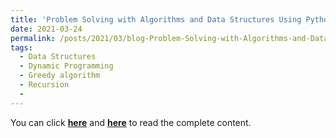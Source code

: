 ```yaml
---
title: 'Problem Solving with Algorithms and Data Structures Using Python (Chapter 4 Recursion)'
date: 2021-03-24
permalink: /posts/2021/03/blog-Problem-Solving-with-Algorithms-and-Data-Structures-Using-Python-Chapter-04/
tags:
  - Data Structures
  - Dynamic Programming
  - Greedy algorithm
  - Recursion
  - 
---
```


You can click [**here**](https://pridelee.github.io/files/blog/Chapter-4-Recursion.pdf) and [**here**](https://zhuanlan.zhihu.com/p/359069752) to read the complete content.
